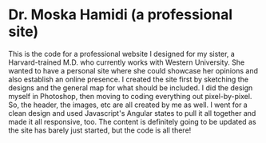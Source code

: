 <H1>Dr. Moska Hamidi (a professional site)</H1>
<P>This is the code for a professional website I designed for my sister, a Harvard-trained M.D. who currently works with Western University.
She wanted to have a personal site where she could showcase her opinions and also establish an online presence. I created the site first by sketching the designs and the general map for what should be included.
I did the design myself in Photoshop, then moving to coding everything out pixel-by-pixel. So, the header, the images, etc are all created by me as well. I went for a clean design and used Javascript's Angular states
to pull it all together and made it all responsive, too. The content is definitely going to be updated as the site has barely just started, but the code is all there!
</P>
